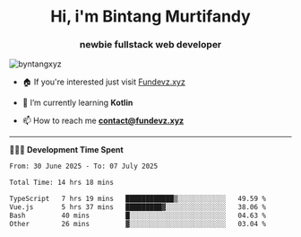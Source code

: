<h1 align="center">Hi, i'm Bintang Murtifandy</h1>
<h3 align="center">newbie fullstack web developer</h3>

<p align="left"> <img src="https://komarev.com/ghpvc/?username=byntangxyz&label=Profile%20views&color=0e75b6&style=flat" alt="byntangxyz" /> </p>

- 🏠 If you're interested just visit [Fundevz.xyz](https://fundevz.xyz)

- 🌱 I’m currently learning **Kotlin**

- 📫 How to reach me **[contact@fundevz.xyz](mailto:contact@fundevz.xyz)**

<hr />

👩🏿‍💻 **Development Time Spent**

<p><!--START_SECTION:waka-->

```txt
From: 30 June 2025 - To: 07 July 2025

Total Time: 14 hrs 18 mins

TypeScript   7 hrs 19 mins   ████████████▒░░░░░░░░░░░░   49.59 %
Vue.js       5 hrs 37 mins   █████████▓░░░░░░░░░░░░░░░   38.06 %
Bash         40 mins         █░░░░░░░░░░░░░░░░░░░░░░░░   04.63 %
Other        26 mins         ▓░░░░░░░░░░░░░░░░░░░░░░░░   03.04 %
```

<!--END_SECTION:waka--></p>
